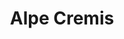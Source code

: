 ---
name: Alpe Cremis
title: Alpe Cremis
region: Trentino-Alto Adige
country: Italia
group: Val di Fiemme
---